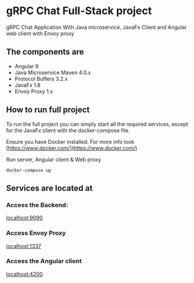 # gRPC Chat Full-Stack project

gRPC Chat Application With Java microservice, JavaFx Client and Angular web client with Envoy proxy

## The components are

- Angular 9
- Java Microservice Maven 4.0.x
- Protocol Buffers 3.2.x
- JavaFx 1.8
- Envoy Proxy 1.x

## How to run full project

To run the full project you can simply start all the required services, except for the JavaFx client with the docker-compose file.

Ensure you have Docker installed. For more info look [https://www.docker.com/](https://www.docker.com/)

Run server, Angular client & Web proxy

```
docker-compose up
```

## Services are located at

### Access the Backend:

[localhost:9090](http://localhost:9090/)

### Access Envoy Proxy

[localhost:1337](http://localhost:1337/)

### Access the Angular client

[localhost:4200](http://localhost:4200/)
